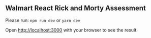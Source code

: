 ## Walmart React Rick and Morty Assessment

Please run:
`npm run dev` or `yarn dev`

Open [http://localhost:3000](http://localhost:3000) with your browser to see the result.

